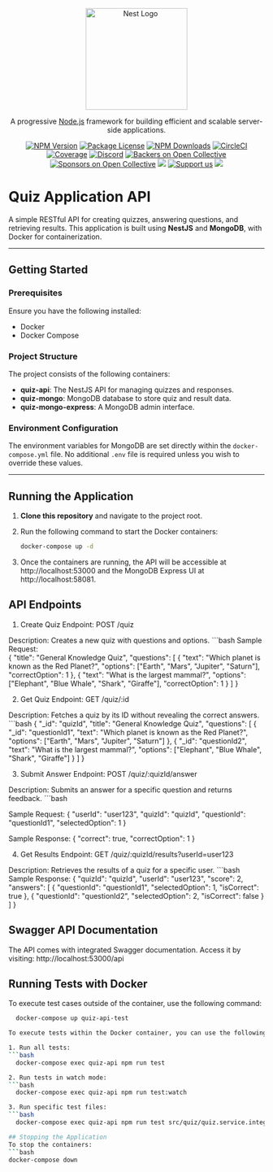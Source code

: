 <p align="center">
  <a href="http://nestjs.com/" target="blank"><img src="https://nestjs.com/img/logo-small.svg" width="200" alt="Nest Logo" /></a>
</p>

[circleci-image]: https://img.shields.io/circleci/build/github/nestjs/nest/master?token=abc123def456
[circleci-url]: https://circleci.com/gh/nestjs/nest

  <p align="center">A progressive <a href="http://nodejs.org" target="_blank">Node.js</a> framework for building efficient and scalable server-side applications.</p>
    <p align="center">
<a href="https://www.npmjs.com/~nestjscore" target="_blank"><img src="https://img.shields.io/npm/v/@nestjs/core.svg" alt="NPM Version" /></a>
<a href="https://www.npmjs.com/~nestjscore" target="_blank"><img src="https://img.shields.io/npm/l/@nestjs/core.svg" alt="Package License" /></a>
<a href="https://www.npmjs.com/~nestjscore" target="_blank"><img src="https://img.shields.io/npm/dm/@nestjs/common.svg" alt="NPM Downloads" /></a>
<a href="https://circleci.com/gh/nestjs/nest" target="_blank"><img src="https://img.shields.io/circleci/build/github/nestjs/nest/master" alt="CircleCI" /></a>
<a href="https://coveralls.io/github/nestjs/nest?branch=master" target="_blank"><img src="https://coveralls.io/repos/github/nestjs/nest/badge.svg?branch=master#9" alt="Coverage" /></a>
<a href="https://discord.gg/G7Qnnhy" target="_blank"><img src="https://img.shields.io/badge/discord-online-brightgreen.svg" alt="Discord"/></a>
<a href="https://opencollective.com/nest#backer" target="_blank"><img src="https://opencollective.com/nest/backers/badge.svg" alt="Backers on Open Collective" /></a>
<a href="https://opencollective.com/nest#sponsor" target="_blank"><img src="https://opencollective.com/nest/sponsors/badge.svg" alt="Sponsors on Open Collective" /></a>
  <a href="https://paypal.me/kamilmysliwiec" target="_blank"><img src="https://img.shields.io/badge/Donate-PayPal-ff3f59.svg"/></a>
    <a href="https://opencollective.com/nest#sponsor"  target="_blank"><img src="https://img.shields.io/badge/Support%20us-Open%20Collective-41B883.svg" alt="Support us"></a>
  <a href="https://twitter.com/nestframework" target="_blank"><img src="https://img.shields.io/twitter/follow/nestframework.svg?style=social&label=Follow"></a>
</p>
  <!--[![Backers on Open Collective](https://opencollective.com/nest/backers/badge.svg)](https://opencollective.com/nest#backer)
  [![Sponsors on Open Collective](https://opencollective.com/nest/sponsors/badge.svg)](https://opencollective.com/nest#sponsor)-->



# Quiz Application API

A simple RESTful API for creating quizzes, answering questions, and retrieving results. This application is built using **NestJS** and **MongoDB**, with Docker for containerization.

---

## Getting Started

### Prerequisites

Ensure you have the following installed:
- Docker
- Docker Compose

### Project Structure

The project consists of the following containers:
- **quiz-api**: The NestJS API for managing quizzes and responses.
- **quiz-mongo**: MongoDB database to store quiz and result data.
- **quiz-mongo-express**: A MongoDB admin interface.

### Environment Configuration

The environment variables for MongoDB are set directly within the `docker-compose.yml` file. No additional `.env` file is required unless you wish to override these values.

---

## Running the Application

1. **Clone this repository** and navigate to the project root.
2. Run the following command to start the Docker containers:

   ```bash
   docker-compose up -d

3. Once the containers are running, the API will be accessible at http://localhost:53000 and the MongoDB Express UI at http://localhost:58081.


## API Endpoints
1. Create Quiz
Endpoint: POST /quiz

Description: Creates a new quiz with questions and options.
    ```bash
Sample Request:  
{
  "title": "General Knowledge Quiz",
  "questions": [
    {
      "text": "Which planet is known as the Red Planet?",
      "options": ["Earth", "Mars", "Jupiter", "Saturn"],
      "correctOption": 1
    },
    {
      "text": "What is the largest mammal?",
      "options": ["Elephant", "Blue Whale", "Shark", "Giraffe"],
      "correctOption": 1
    }
  ]
}

2. Get Quiz
Endpoint: GET /quiz/:id

Description: Fetches a quiz by its ID without revealing the correct answers.
    ```bash
{
  "_id": "quizId",
  "title": "General Knowledge Quiz",
  "questions": [
    {
      "_id": "questionId1",
      "text": "Which planet is known as the Red Planet?",
      "options": ["Earth", "Mars", "Jupiter", "Saturn"]
    },
    {
      "_id": "questionId2",
      "text": "What is the largest mammal?",
      "options": ["Elephant", "Blue Whale", "Shark", "Giraffe"]
    }
  ]
}

3. Submit Answer
Endpoint: POST /quiz/:quizId/answer

Description: Submits an answer for a specific question and returns feedback.
    ```bash

Sample Request:
{
  "userId": "user123",
  "quizId": "quizId",
  "questionId": "questionId1",
  "selectedOption": 1
}

Sample Response:
{
  "correct": true,
  "correctOption": 1
}


4. Get Results
Endpoint: GET /quiz/:quizId/results?userId=user123

Description: Retrieves the results of a quiz for a specific user.
    ```bash
Sample Response:
{
  "quizId": "quizId",
  "userId": "user123",
  "score": 2,
  "answers": [
    {
      "questionId": "questionId1",
      "selectedOption": 1,
      "isCorrect": true
    },
    {
      "questionId": "questionId2",
      "selectedOption": 2,
      "isCorrect": false
    }
  ]
}


## Swagger API Documentation
The API comes with integrated Swagger documentation. Access it by visiting: http://localhost:53000/api

## Running Tests with Docker
To execute test cases outside of the container, use the following command:
```bash
  docker-compose up quiz-api-test

To execute tests within the Docker container, you can use the following commands:

1. Run all tests:
```bash
  docker-compose exec quiz-api npm run test

2. Run tests in watch mode:
```bash  
  docker-compose exec quiz-api npm run test:watch

3. Run specific test files:
```bash
  docker-compose exec quiz-api npm run test src/quiz/quiz.service.integration.spec.ts

## Stopping the Application
To stop the containers: 
```bash
docker-compose down





